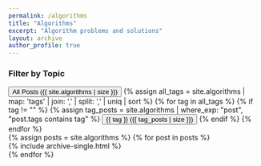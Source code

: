 ```yaml
---
permalink: /algorithms
title: "Algorithms"
excerpt: "Algorithm problems and solutions"
layout: archive
author_profile: true
---
```


<div class="tag-filter-container">
  <h3>Filter by Topic</h3>
  <div class="tag-filter-buttons">
    <button class="tag-filter-btn active" data-tag="all">All Posts <span class="tag-count">({{ site.algorithms | size }})</span></button>
    {% assign all_tags = site.algorithms | map: 'tags' | join: ',' | split: ',' | uniq | sort %}
    {% for tag in all_tags %}
      {% if tag != "" %}
        {% assign tag_posts = site.algorithms | where_exp: "post", "post.tags contains tag" %}
        <button class="tag-filter-btn" data-tag="{{ tag | slugify }}">{{ tag }} <span class="tag-count">({{ tag_posts | size }})</span></button>
      {% endif %}
    {% endfor %}
  </div>
</div>

<div id="posts-container">
  {% assign posts = site.algorithms %}
  {% for post in posts %}
    <div class="post-item" data-tags="{% for tag in post.tags %}{{ tag | slugify }} {% endfor %}">
      {% include archive-single.html %}
    </div>
  {% endfor %}
</div>

<script>
document.addEventListener('DOMContentLoaded', function() {
  const filterButtons = document.querySelectorAll('.tag-filter-btn');
  const postItems = document.querySelectorAll('.post-item');

  filterButtons.forEach(button => {
    button.addEventListener('click', function() {
      const selectedTag = this.getAttribute('data-tag');

      // Update active button
      filterButtons.forEach(btn => btn.classList.remove('active'));
      this.classList.add('active');

      // Filter posts
      postItems.forEach(item => {
        const itemTags = item.getAttribute('data-tags');

        if (selectedTag === 'all' || itemTags.includes(selectedTag)) {
          item.style.display = '';
        } else {
          item.style.display = 'none';
        }
      });
    });
  });
});
</script>

